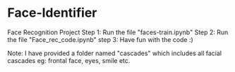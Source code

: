 # Face-Identifier
Face Recognition Project
Step 1: Run the file "faces-train.ipynb"
Step 2: Run the file "Face_rec_code.ipynb"
step 3: Have fun with the code :)

Note: I have provided a folder named "cascades" which includes all facial cascades eg: frontal face, eyes, smile etc.
